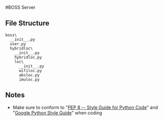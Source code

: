 #BOSS Server
## File Structure
    boss\
      __init__.py
      user.py
      hybridloc\
        __init__.py
        hybridloc.py
        loc\
          __init__.py
          wifiloc.py
          absloc.py
          imuloc.py

## Notes
- Make sure to conform to "[PEP 8 -- Style Guide for Python Code](http://www.python.org/dev/peps/pep-0008/)" and "[Google Python Style Guide](http://google-styleguide.googlecode.com/svn/trunk/pyguide.html)" when coding
